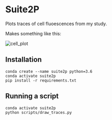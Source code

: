 
# Suite2P

Plots traces of cell fluoescences from my study.

Makes something like this:

![cell_plot](example_data/draw_traces/TP1.png)

## Installation

```
conda create --name suite2p python=3.6
conda activate suite2p
pip install -r requirements.txt
```

## Running a script

```
conda activate suite2p
python scripts/draw_traces.py
```

